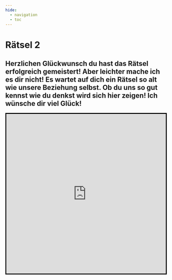```yaml
---
hide:
  - navigation
  - toc
---
```


# Rätsel 2
## Herzlichen Glückwunsch du hast das Rätsel erfolgreich gemeistert! Aber leichter mache ich es dir nicht! Es wartet auf dich ein Rätsel so alt wie unsere Beziehung selbst. Ob du uns so gut kennst wie du denkst wird sich hier zeigen! Ich wünsche dir viel Glück!

<iframe width="500" height="500" style="border:3px solid black; margin:auto; display:block" frameborder="0" src="https://crosswordlabs.com/embed/leasgroeskreuzwortratsel"></iframe>
